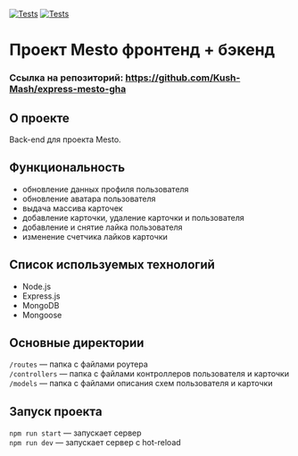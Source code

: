 [![Tests](../../actions/workflows/tests-13-sprint.yml/badge.svg)](../../actions/workflows/tests-13-sprint.yml) [![Tests](../../actions/workflows/tests-14-sprint.yml/badge.svg)](../../actions/workflows/tests-14-sprint.yml)
# Проект Mesto фронтенд + бэкенд


### Ссылка на репозиторий: https://github.com/Kush-Mash/express-mesto-gha


## О проекте

Back-end для проекта Mesto.

## Функциональность

* обновление данных профиля пользователя
* обновление аватара пользователя
* выдача массива карточек
* добавление карточки, удаление карточки и пользователя
* добавление и снятие лайка пользователя
* изменение счетчика лайков карточки

## Список используемых технологий

* Node.js
* Express.js
* MongoDB
* Mongoose

## Основные директории

`/routes` — папка с файлами роутера  
`/controllers` — папка с файлами контроллеров пользователя и карточки   
`/models` — папка с файлами описания схем пользователя и карточки  

## Запуск проекта

`npm run start` — запускает сервер   
`npm run dev` — запускает сервер с hot-reload
